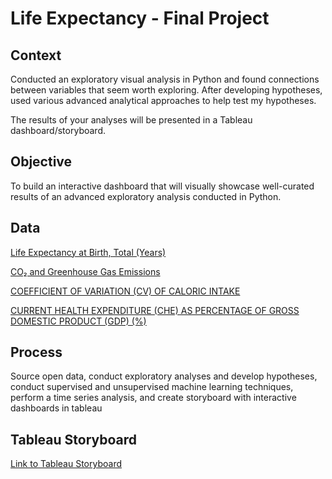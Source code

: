 # Life Expectancy - Final Project

## Context

Conducted an exploratory visual analysis in Python and found connections between variables that seem worth exploring. After developing hypotheses, used various advanced analytical approaches to help test my hypotheses.

The results of your analyses will be presented in a Tableau dashboard/storyboard. 

## Objective

To build an interactive dashboard that will visually showcase well-curated results of an advanced exploratory analysis conducted in Python.

## Data
[Life Expectancy at Birth, Total (Years)](https://datacatalog.worldbank.org/search/dataset/0037712/World-Development-Indicators)

[CO₂ and Greenhouse Gas Emissions](https://ourworldindata.org/co2-and-other-greenhouse-gas-emissions)

[COEFFICIENT OF VARIATION (CV) OF CALORIC INTAKE](https://www.fao.org/faostat/en/#data/FS)

[CURRENT HEALTH EXPENDITURE (CHE) AS PERCENTAGE OF GROSS DOMESTIC PRODUCT (GDP) (%)](https://ourworldindata.org/grapher/total-healthcare-expenditure-gdp)


## Process

Source open data, conduct exploratory analyses and develop hypotheses, conduct supervised and unsupervised machine learning techniques, perform a time series analysis, and create storyboard with interactive dashboards in tableau

## Tableau Storyboard

[Link to Tableau Storyboard](https://public.tableau.com/views/rc_final_project/rc_final_project?:language=en-US&:display_count=n&:origin=viz_share_link)

